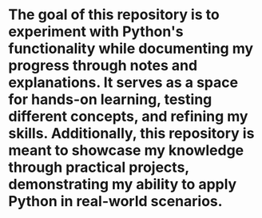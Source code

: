 # The goal of this repository is to experiment with Python's functionality while documenting my progress through notes and explanations. It serves as a space for hands-on learning, testing different concepts, and refining my skills. Additionally, this repository is meant to showcase my knowledge through practical projects, demonstrating my ability to apply Python in real-world scenarios.
